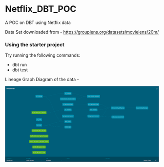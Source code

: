 # Netflix_DBT_POC
A POC on DBT using Netflix data

Data Set downloaded from - https://grouplens.org/datasets/movielens/20m/

### Using the starter project

Try running the following commands:
- dbt run
- dbt test


Lineage Graph Diagram of the data - 

![Lineage Graph](./docs/Lineage_Graph.png)
